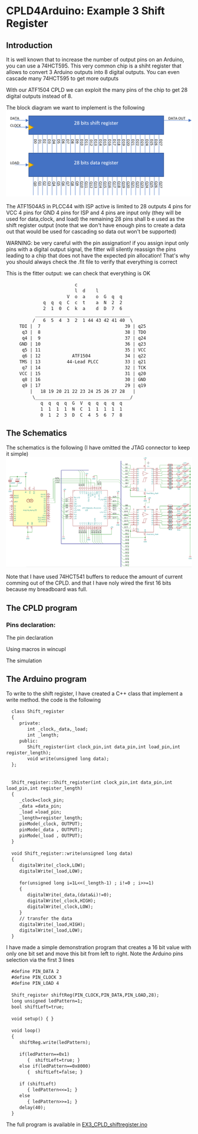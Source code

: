 # CPLD4Arduino: Example 3 Shift Register

## Introduction

It is well known that to increase the number of output pins on an Arduino, you can use a 74HCT595. This very common chip is a shiht register that allows to convert 3 Arduino outputs into 8 digital outputs. You can even cascade many 74HCT595 to get more outputs

With our ATF1504 CPLD we can exploit the many pins of the chip to get 28 digital outputs instead of 8.

The block diagram we want to implement is the following
![Ex3_Principle image](/images/Ex3_Principle.png)

The ATF1504AS in PLCC44 with ISP active is limited to 28 outputs 
4 pins for VCC
4 pins for GND
4 pins for ISP
and 4 pins are input only (they will be used for data,clock, and load)
the remaining 28 pins shall b e used as the shift register output 
(note that we don't have enough pins to create a data out that would be used for cascading so data out won't be supported)

WARNING: be very careful with the pin assignation! if you assign input only pins with a digital output signal, the fitter will silently reassign the pins leading to a chip that does not have the expected pin allocation!
That's why you should always check the .fit file to verify that everything is correct

This is the fitter output: we can check that everything is OK

                              c                                  
                              l  d    l                          
                           V  o  a    o  G  q  q                 
                  q  q  q  C  c  t    a  N  2  2                 
                  2  1  0  C  k  a    d  D  7  6                 
               ____________________________________              
              /   6  5  4  3  2  1 44 43 42 41 40  \             
         TDI |  7                                39 | q25        
          q3 |  8                                38 | TDO        
          q4 |  9                                37 | q24        
         GND | 10                                36 | q23        
          q5 | 11                                35 | VCC        
          q6 | 12            ATF1504             34 | q22        
         TMS | 13          44-Lead PLCC          33 | q21        
          q7 | 14                                32 | TCK        
         VCC | 15                                31 | q20        
          q8 | 16                                30 | GND        
          q9 | 17                                29 | q19        
             |   18 19 20 21 22 23 24 25 26 27 28   |            
              \____________________________________/             
                 q  q  q  q  G  V  q  q  q  q  q                 
                 1  1  1  1  N  C  1  1  1  1  1                 
                 0  1  2  3  D  C  4  5  6  7  8                 





## The Schematics

The schematics is the following (I have omitted the JTAG connector to keep it simple)
![Ex3_Schematics image](/images/Ex3_Schematics.png)

Note that I have used 74HCT541 buffers to reduce the amount of current comming out of the CPLD. and that I have noly wired the first 16 bits because my breadboard was full.



## The CPLD program

### Pins declaration:

The pin declaration 

Using macros in wincupl

The simulation

## The Arduino program
To write to the shift register, I have created a C++ class that implement a write method. the code is the following

      class Shift_register
      {
         private:
            int _clock,_data,_load;
            int _length;
         public:
            Shift_register(int clock_pin,int data_pin,int load_pin,int register_length);
            void write(unsigned long data);
      };


      Shift_register::Shift_register(int clock_pin,int data_pin,int load_pin,int register_length)
      {
         _clock=clock_pin;
         _data =data_pin;
         _load =load_pin;
         _length=register_length;
         pinMode(_clock, OUTPUT);
         pinMode(_data , OUTPUT);
         pinMode(_load , OUTPUT);
      }

      void Shift_register::write(unsigned long data)
      {
         digitalWrite(_clock,LOW);
         digitalWrite(_load,LOW);

         for(unsigned long i=1L<<(_length-1) ; i!=0 ; i>>=1)
         {
            digitalWrite(_data,(data&i)!=0);
            digitalWrite(_clock,HIGH);
            digitalWrite(_clock,LOW);
         }
         // transfer the data
         digitalWrite(_load,HIGH);
         digitalWrite(_load,LOW);
      }


I have made a simple demonstration program that creates a 16 bit value with only one bit set and move this bit from left to right.
Note the Arduino pins selection via the first 3 lines

      #define PIN_DATA 2
      #define PIN_CLOCK 3
      #define PIN_LOAD 4

      Shift_register shiftReg(PIN_CLOCK,PIN_DATA,PIN_LOAD,28);
      long unsigned ledPattern=1;
      bool shiftLeft=true;

      void setup() { }

      void loop() 
      {
         shiftReg.write(ledPattern);

         if(ledPattern==0x1)
            {  shiftLeft=true; }
         else if(ledPattern==0x8000)
            {  shiftLeft=false; }
         
         if (shiftLeft)
            { ledPattern<<=1; }
         else
            { ledPattern>>=1; }
         delay(40);
      }

The full program is available in [EX3_CPLD_shiftregister.ino](EX3_CPLD_shiftregister.ino)
